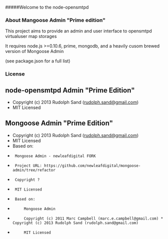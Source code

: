 #####Welcome to the node-opensmtpd

### About Mangoose Admin "Prime edition"

This project aims to provide an admin and user interface to opensmtpd virtualuser map storages

It requires node.js >=0.10.6, prime, mongodb, and a heavily cusom brewed version of Mongoose Admin

(see package.json for a full list)

### License

## node-opensmtpd Admin "Prime Edition"
 * Copyright (c) 2013 Rudolph Sand (rudolph.sand@gmail.com)
 * MIT Licensed

## Mongoose Admin "Prime Edition"
 * Copyright (c) 2013 Rudolph Sand (rudolph.sand@gmail.com)
 * MIT Licensed
 * Based on:
 *		Mongoose Admin - newleafdigital FORK
 *		Project URL: https://github.com/newleafdigital/mongoose-admin/tree/refactor
 *		Copyright ?
 *		MIT Licensed
 *		Based on:
 *			Mongoose Admin
 *			Copyright (c) 2011 Marc Campbell (marc.e.campbell@gmail.com) * Copyright (c) 2013 Rudolph Sand (rudolph.sand@gmail.com)
 *			MIT Licensed
 
 #####
